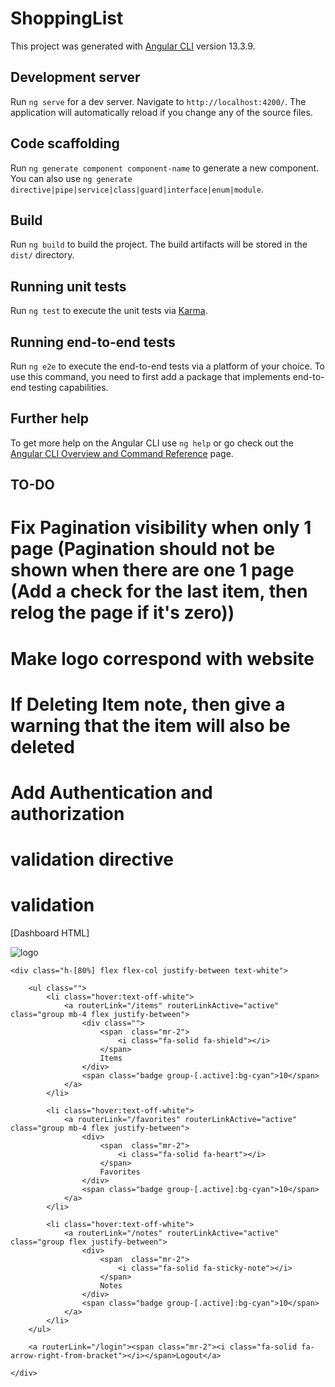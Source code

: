 # ShoppingList

This project was generated with [Angular CLI](https://github.com/angular/angular-cli) version 13.3.9.

## Development server

Run `ng serve` for a dev server. Navigate to `http://localhost:4200/`. The application will automatically reload if you change any of the source files.

## Code scaffolding

Run `ng generate component component-name` to generate a new component. You can also use `ng generate directive|pipe|service|class|guard|interface|enum|module`.

## Build

Run `ng build` to build the project. The build artifacts will be stored in the `dist/` directory.

## Running unit tests

Run `ng test` to execute the unit tests via [Karma](https://karma-runner.github.io).

## Running end-to-end tests

Run `ng e2e` to execute the end-to-end tests via a platform of your choice. To use this command, you need to first add a package that implements end-to-end testing capabilities.

## Further help

To get more help on the Angular CLI use `ng help` or go check out the [Angular CLI Overview and Command Reference](https://angular.io/cli) page.


## TO-DO

# Fix Pagination visibility when only 1 page (Pagination should not be shown when there are one 1 page (Add a check for the last item, then relog the page if it's zero))

# Make logo correspond with website

# If Deleting Item note, then give a warning that the item will also be deleted

# Add Authentication and authorization

# validation directive

# validation











[Dashboard HTML]
<aside class="h-screen bg-dark-gray w-[200px] fixed p-8">
    <div class="mb-8 border-b-[1px] border-opacity-30 border-off-white w-full">
        <img src="assets/images/logos/safe-secret.png" alt="logo" class="w-24 mb-2" />
    </div>


    <div class="h-[80%] flex flex-col justify-between text-white">

        <ul class="">
            <li class="hover:text-off-white">
                <a routerLink="/items" routerLinkActive="active" class="group mb-4 flex justify-between">
                    <div class="">
                        <span  class="mr-2">
                            <i class="fa-solid fa-shield"></i>
                        </span>
                        Items
                    </div>
                    <span class="badge group-[.active]:bg-cyan">10</span>
                </a>
            </li>
            
            <li class="hover:text-off-white">
                <a routerLink="/favorites" routerLinkActive="active" class="group mb-4 flex justify-between">
                    <div>
                        <span  class="mr-2">
                            <i class="fa-solid fa-heart"></i>
                        </span>                    
                        Favorites
                    </div>
                    <span class="badge group-[.active]:bg-cyan">10</span>
                </a>
            </li>
    
            <li class="hover:text-off-white">
                <a routerLink="/notes" routerLinkActive="active" class="group flex justify-between">
                    <div>
                        <span  class="mr-2">
                            <i class="fa-solid fa-sticky-note"></i>
                        </span>
                        Notes
                    </div>
                    <span class="badge group-[.active]:bg-cyan">10</span>
                </a>            
            </li>
        </ul>

        <a routerLink="/login"><span class="mr-2"><i class="fa-solid fa-arrow-right-from-bracket"></i></span>Logout</a>

    </div>
</aside>